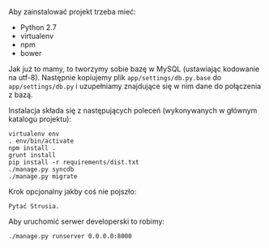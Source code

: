 Aby zainstalować projekt trzeba mieć:

* Python 2.7
* virtualenv
* npm
* bower

Jak już to mamy, to tworzymy sobie bazę w MySQL (ustawiając kodowanie na utf-8). Następnie
kopiujemy plik `app/settings/db.py.base` do `app/settings/db.py` i uzupełniamy znajdujące się
w nim dane do połączenia z bazą.

Instalacja składa się z następujących poleceń (wykonywanych w głównym katalogu projektu):

    virtualenv env
    . env/bin/activate
    npm install .
    grunt install
    pip install -r requirements/dist.txt
    ./manage.py syncdb
    ./manage.py migrate

Krok opcjonalny jakby coś nie pojszło:

    Pytać Strusia.

Aby uruchomić serwer developerski to robimy:

    ./manage.py runserver 0.0.0.0:8000